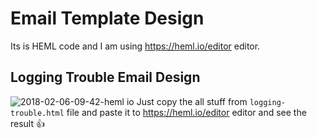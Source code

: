 # Email Template Design

Its is HEML code and I am using https://heml.io/editor editor.

## Logging Trouble Email Design
![2018-02-06-09-42-heml io](https://user-images.githubusercontent.com/4268709/35841944-0cb9e1fc-0b25-11e8-8494-c4bf59768d28.png)
Just copy the all stuff from `logging-trouble.html` file and paste it to https://heml.io/editor editor and see the result :thumbsup:
